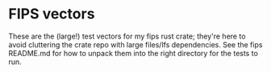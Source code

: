 # FIPS vectors

These are the (large!) test vectors for my fips rust crate; they're
here to avoid cluttering the crate repo with large files/lfs
dependencies. See the fips README.md for how to unpack them into the
right directory for the tests to run.

